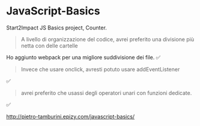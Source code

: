 # JavaScript-Basics
Start2Impact JS Basics project,
Counter.

> A livello di organizzazione del codice, avrei preferito una divisione più netta con delle cartelle  

Ho aggiunto webpack per una migliore suddivisione dei file. :white_check_mark:

> Invece che usare onclick, avresti potuto usare addEventListener  

:white_check_mark:

> avrei preferito che usassi degli operatori unari con funzioni dedicate.  

:white_check_mark:
 

http://pietro-tamburini.epizy.com/javascript-basics/